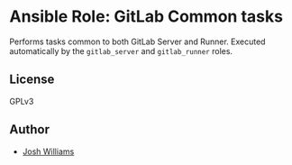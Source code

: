 # Ansible Role: GitLab Common tasks

Performs tasks common to both GitLab Server and Runner.  Executed automatically
by the `gitlab_server` and `gitlab_runner` roles.

## License

GPLv3

## Author

- [Josh Williams](https://codingprime.com)
